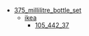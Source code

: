 * [375_millilitre_bottle_set](375_millilitre_bottle_set)
  * [ikea](375_millilitre_bottle_set/ikea)
    * [105_442_37](375_millilitre_bottle_set/ikea/105_442_37)
